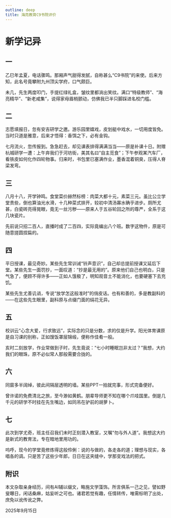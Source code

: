 ```yaml
---
outline: deep
title: 海亮教育C9书院评价
---
```

# 新学记异

## 一

乙巳年孟夏，电话骤鸣。那厢声气甜得发腻，自称甚么“C9书院”的来使。后来方知，此名号竟攀附九州顶尖学府，口气颇巨。

未几，先生两度叩门，手提红绿礼盒，皱纹里都淌出笑纹。满口“特级教师”、“海亮精华”、“新老咸集”，说得家母眉梢颤动，仿佛我已半只脚踩进名校门槛。

## 二

志愿填报日，忽有安吉研学之邀。游乐园里嬉戏，皮划艇中戏水，一切用度皆免。当时只道是雅意，后来才悟得：香饵之下，必有金钩。

七月流火，忽传报到。急急赶去，却见课表排得满满当当——原是补课十日。附赠杭城研学一遭：上午弃我们于河坊街，美其名曰“自主觅食”；下午参观某汽车厂，看铁皮如何化作四轮物事。归来时，书包里已塞满作业，墨香混着铜臭，压得人脊梁发弯。

## 三

八月十八，开学钟鸣。食堂菜价赫然标榜：肉菜大都十元，素菜三元。虽比公立学堂贵些，倒也算油光水滑，十几种菜式排开，较初中清汤寡水确乎进步。厕所尤甚，白瓷砖亮得晃眼，竟无一丝污秽——原来人于五谷轮回之所的尊严，全系于这几块瓷片。

先前说只招二百人，直播时成了二百四，实际竟编出八个班。数字这物件，原是可随意搓圆捏扁的。

## 四

平日授课，最见奇妙。某些先生常训诫“铃声意识”，自己却总提前授课又延后下堂。某些先生一面罚抄，一面叹道：“抄是最无用的”。原来他们自己也明白，只是气急了，便顾不得许多——正如人饿极了，明知观音土不能消化，也要硬塞下去充饥。

某些先生尤善讥诮，专说“放学怎这般准时”的俏皮话。也有和善的，多是教副科的——在这些先生眼里，副科原与点缀门面的绢花无异。

## 五

校训云“心念大爱，行求致远”，实际念的只是分数，求的仅是升学。阳光体育课原是自习课的别称，正如馊饭罩层锦缎，便称作佳肴一般。

亥时二刻放学，作业常做到子时，先生竟说：“七小时睡眠岂非太过？”我想，大约我们的眼珠，原不必似常人那般需要合拢的。

## 六

同窗多半阔绰，彼此间隔层透明的墙。某些PPT一拍就完事，形式完备便好。

曾许诺的免费清北之旅，至今渺如黄鹤。朋辈导师更不知在哪个爪哇国里。倒是几千元的研学不时挂在先生嘴边，如同吊在驴前的胡萝卜。

## 七

此次到学尤奇，班主任召我们未时正刻潜入教室，又嘱“勿与外人道”。我想这大约是新式的教育法，专在暗地里用功的。

呜呼，现今的学堂竟修炼得这般伶俐：说的与做的，各走各的道；理想与现实，各唱各的调。只是苦了这些少年郎，日日在这夹缝中，学那变戏法的把式。

## 附识
本文杂取亲身经历，间有AI辅以缀文，略施文学藻饰。所言俱系一己之见，譬如野叟曝日，闲话桑麻，姑妄听之可也。诸君若觉有趣，任情转传，唯需标明了出处，庶免以讹传讹之弊。

2025年9月15日